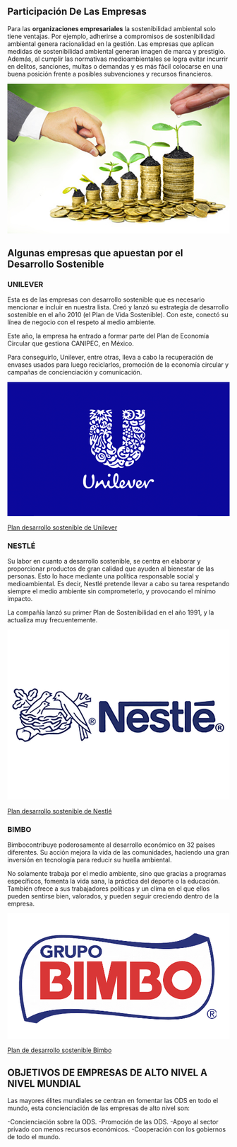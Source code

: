 
## Participación De Las Empresas

Para las **organizaciones empresariales** la sostenibilidad ambiental solo tiene ventajas. Por ejemplo, adherirse a compromisos de sostenibilidad ambiental genera racionalidad en la gestión. Las empresas que aplican medidas de sostenibilidad ambiental generan imagen de marca y prestigio. Además, al cumplir las normativas medioambientales se logra evitar incurrir en delitos, sanciones, multas o demandas y es más fácil colocarse en una buena posición frente a posibles subvenciones y recursos financieros.

![empresas](img/img6.jpg)

## Algunas empresas que apuestan por el Desarrollo Sostenible

### UNILEVER

Esta es de las empresas con desarrollo sostenible que es necesario mencionar e incluir en nuestra lista. Creó y lanzó su estrategia de desarrollo sostenible en el año 2010 (el Plan de Vida Sostenible). Con este, conectó su línea de negocio con el respeto al medio ambiente.

Este año, la empresa ha entrado a formar parte del Plan de Economía Circular que gestiona CANIPEC, en México.

Para conseguirlo, Unilever, entre otras, lleva a cabo la recuperación de envases usados para luego reciclarlos, promoción de la economía circular y campañas de concienciación y comunicación.


![unilever](img/img7.png)

[Plan desarrollo sostenible de Unilever](https://www.unilever-southlatam.com/sustainability/)

### NESTLÉ

Su labor en cuanto a desarrollo sostenible, se centra en elaborar y proporcionar productos de gran calidad que ayuden al bienestar de las personas. Esto lo hace mediante una política responsable social y medioambiental.  Es decir, Nestlé pretende llevar a cabo su tarea respetando siempre el medio ambiente sin comprometerlo, y provocando el mínimo impacto.

La compañía lanzó su primer Plan de Sostenibilidad en el año 1991, y la actualiza muy frecuentemente.

![nestle](img/img8.jpg)

[Plan desarrollo sostenible de Nestlé](https://empresa.nestle.es/sites/g/files/pydnoa431/files/es/libreria-documentos/documents/publicaciones/reporte-desarrollo-sostenible-nestle.pdf)

### BIMBO


Bimbocontribuye poderosamente al desarrollo económico en 32 países diferentes. Su acción mejora la vida de las comunidades, haciendo una gran inversión en tecnología para reducir su huella ambiental.

No solamente trabaja por el medio ambiente, sino que gracias a programas específicos, fomenta la vida sana, la práctica del deporte o la educación. También ofrece a sus trabajadores políticas y un clima en el que ellos pueden sentirse bien, valorados, y pueden seguir creciendo dentro de la empresa.

![bimbo](img/img8.png)

[Plan de desarrollo sostenible Bimbo](https://www.grupobimbo.es/sostenibilidad)


## OBJETIVOS DE EMPRESAS DE ALTO NIVEL A NIVEL MUNDIAL

Las mayores élites mundiales se centran en fomentar las ODS en todo el mundo, esta concienciación de las empresas de alto nivel son:

  -Concienciación sobre la ODS.
  -Promoción de las ODS.
  -Apoyo al sector privado con menos recursos económicos.
  -Cooperación con los gobiernos de todo el mundo.


